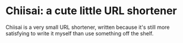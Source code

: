 # Chiisai: a cute little URL shortener

Chiisai is a very small URL shortener, written because it's still more
satisfying to write it myself than use something off the shelf.
